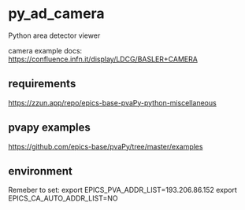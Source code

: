 # py_ad_camera
Python area detector viewer

camera example docs:
https://confluence.infn.it/display/LDCG/BASLER+CAMERA

## requirements
https://zzun.app/repo/epics-base-pvaPy-python-miscellaneous

## pvapy examples
https://github.com/epics-base/pvaPy/tree/master/examples


## environment
Remeber to set:
export EPICS_PVA_ADDR_LIST=193.206.86.152
export EPICS_CA_AUTO_ADDR_LIST=NO

